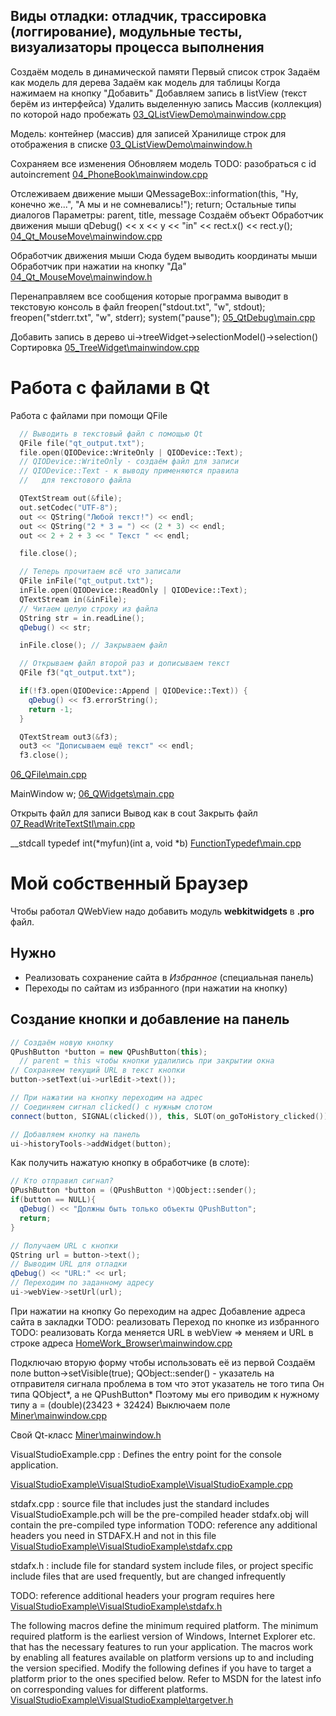 ﻿Виды отладки: отладчик, трассировка (логгирование), модульные тесты, визуализаторы процесса выполнения
------------------------------------------------------------------------------------------------------




Создаём модель в динамической памяти
Первый список строк
Задаём как модель для дерева
Задаём как модель для таблицы
Когда нажимаем на кнопку "Добавить"
Добавляем запись в listView (текст берём из интерфейса)
Удалить выделенную запись
Массив (коллекция) по которой надо пробежать
[03_QListViewDemo\mainwindow.cpp](03_QListViewDemo\mainwindow.cpp)

Модель: контейнер (массив) для записей
Хранилище строк для отображения в списке
[03_QListViewDemo\mainwindow.h](03_QListViewDemo\mainwindow.h)

Сохраняем все изменения
Обновляем модель
TODO: разобраться с id autoincrement
[04_PhoneBook\mainwindow.cpp](04_PhoneBook\mainwindow.cpp)

Отслеживаем движение мыши
QMessageBox::information(this, "Ну, конечно же...",
"А мы и не сомневались!");
return;
Остальные типы диалогов
Параметры: parent, title, message
Создаём объект
Обработчик движения мыши
qDebug() << x << y << "in" << rect.x() << rect.y();
[04_Qt_MouseMove\mainwindow.cpp](04_Qt_MouseMove\mainwindow.cpp)

Обработчик движения мыши
Сюда будем выводить координаты мыши
Обработчик при нажатии на кнопку "Да"
[04_Qt_MouseMove\mainwindow.h](04_Qt_MouseMove\mainwindow.h)

Перенаправляем все сообщения
которые программа выводит в текстовую
консоль в файл
freopen("stdout.txt", "w", stdout);
freopen("stderr.txt", "w", stderr);
system("pause");
[05_QtDebug\main.cpp](05_QtDebug\main.cpp)

Добавить запись в дерево
ui->treeWidget->selectionModel()->selection()
Сортировка
[05_TreeWidget\mainwindow.cpp](05_TreeWidget\mainwindow.cpp)

Работа с файлами в Qt
=====================
Работа с файлами при помощи QFile
``` cpp
  // Выводить в текстовый файл с помощью Qt
  QFile file("qt_output.txt");
  file.open(QIODevice::WriteOnly | QIODevice::Text);
  // QIODevice::WriteOnly - создаём файл для записи
  // QIODevice::Text - к выводу применяются правила
  //   для текстового файла

  QTextStream out(&file);
  out.setCodec("UTF-8");
  out << QString("Любой текст!") << endl;
  out << QString("2 * 3 = ") << (2 * 3) << endl;
  out << 2 + 2 + 3 << " Текст " << endl;

  file.close();

  // Теперь прочитаем всё что записали
  QFile inFile("qt_output.txt");
  inFile.open(QIODevice::ReadOnly | QIODevice::Text);
  QTextStream in(&inFile);
  // Читаем целую строку из файла
  QString str = in.readLine();
  qDebug() << str;

  inFile.close(); // Закрываем файл

  // Открываем файл второй раз и дописываем текст
  QFile f3("qt_output.txt");

  if(!f3.open(QIODevice::Append | QIODevice::Text)) {
    qDebug() << f3.errorString();
    return -1;
  }

  QTextStream out3(&f3);
  out3 << "Дописываем ещё текст" << endl;
  f3.close();
```

[06_QFile\main.cpp](06_QFile\main.cpp)

MainWindow w;
[06_QWidgets\main.cpp](06_QWidgets\main.cpp)

Открыть файл для записи
Вывод как в cout
Закрыть файл
[07_ReadWriteTextStl\main.cpp](07_ReadWriteTextStl\main.cpp)

__stdcall
typedef int(*myfun)(int a, void *b)
[FunctionTypedef\main.cpp](FunctionTypedef\main.cpp)

﻿Мой собственный Браузер
=======================

Чтобы работал QWebView надо добавить модуль **webkitwidgets** в **.pro** файл.

Нужно
-----
* Реализовать сохранение сайта в *Избранное* (специальная панель)
* Переходы по сайтам из избранного (при нажатии на кнопку)

Создание кнопки и добавление на панель
--------------------------------------
``` cpp
// Создаём новую кнопку
QPushButton *button = new QPushButton(this);
  // parent = this чтобы кнопки удалились при закрытии окна
// Сохраняем текущий URL в текст кнопки
button->setText(ui->urlEdit->text());

// При нажатии на кнопку переходим на адрес
// Соединяем сигнал clicked() с нужным слотом
connect(button, SIGNAL(clicked()), this, SLOT(on_goToHistory_clicked()));

// Добавляем кнопку на панель
ui->historyTools->addWidget(button);
```

Как получить нажатую кнопку в обработчике (в слоте):
``` cpp
// Кто отправил сигнал?
QPushButton *button = (QPushButton *)QObject::sender();
if(button == NULL){
  qDebug() << "Должны быть только объекты QPushButton";
  return;
}

// Получаем URL с кнопки
QString url = button->text();
// Выводим URL для отладки
qDebug() << "URL:" << url;
// Переходим по заданному адресу
ui->webView->setUrl(url);
```


При нажатии на кнопку Go переходим на адрес
Добавление адреса сайта в закладки
TODO: реализовать
Переход по кнопке из избранного
TODO: реализовать
Когда меняется URL в webView => меняем и URL в строке адреса
[HomeWork_Browser\mainwindow.cpp](HomeWork_Browser\mainwindow.cpp)

Подключаю вторую форму чтобы использовать
её из первой
Создаём поле
button->setVisible(true);
QObject::sender() - указатель на отправителя сигнала
проблема в том что этот указатель не того типа
Он типа QObject*, а не QPushButton*
Поэтому мы его приводим к нужному типу
a = (double)(23423 + 32424)
Выключаем поле
[Miner\mainwindow.cpp](Miner\mainwindow.cpp)

Свой Qt-класс
[Miner\mainwindow.h](Miner\mainwindow.h)

VisualStudioExample.cpp : Defines the entry point for the console application.

[VisualStudioExample\VisualStudioExample\VisualStudioExample.cpp](VisualStudioExample\VisualStudioExample\VisualStudioExample.cpp)

stdafx.cpp : source file that includes just the standard includes
VisualStudioExample.pch will be the pre-compiled header
stdafx.obj will contain the pre-compiled type information
TODO: reference any additional headers you need in STDAFX.H
and not in this file
[VisualStudioExample\VisualStudioExample\stdafx.cpp](VisualStudioExample\VisualStudioExample\stdafx.cpp)

stdafx.h : include file for standard system include files,
or project specific include files that are used frequently, but
are changed infrequently

TODO: reference additional headers your program requires here
[VisualStudioExample\VisualStudioExample\stdafx.h](VisualStudioExample\VisualStudioExample\stdafx.h)

The following macros define the minimum required platform.  The minimum required platform
is the earliest version of Windows, Internet Explorer etc. that has the necessary features to run
your application.  The macros work by enabling all features available on platform versions up to and
including the version specified.
Modify the following defines if you have to target a platform prior to the ones specified below.
Refer to MSDN for the latest info on corresponding values for different platforms.
[VisualStudioExample\VisualStudioExample\targetver.h](VisualStudioExample\VisualStudioExample\targetver.h)

